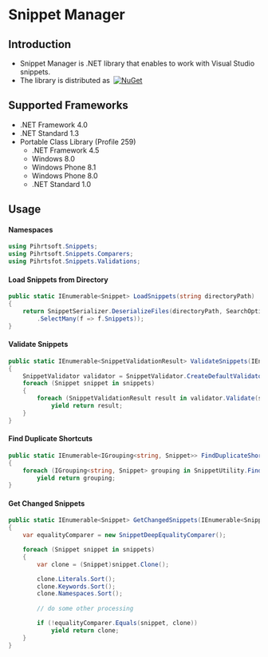 # Snippet Manager

## Introduction 

* Snippet Manager is .NET library that enables to work with Visual Studio snippets. 
* The library is distributed as&ensp;[![NuGet](https://img.shields.io/nuget/v/SnippetManager.svg)](https://nuget.org/packages/SnippetManager)

## Supported Frameworks

* .NET Framework 4.0
* .NET Standard 1.3
* Portable Class Library (Profile 259)
  * .NET Framework 4.5
  * Windows 8.0
  * Windows Phone 8.1
  * Windows Phone 8.0
  * .NET Standard 1.0

## Usage 

#### Namespaces
```c#
using Pihrtsoft.Snippets;
using Pihrtsoft.Snippets.Comparers;
using Pihrtsfot.Snippets.Validations;
```

#### Load Snippets from Directory
```c#
public static IEnumerable<Snippet> LoadSnippets(string directoryPath)
{
    return SnippetSerializer.DeserializeFiles(directoryPath, SearchOption.AllDirectories)
        .SelectMany(f => f.Snippets));
}
```

#### Validate Snippets
```c#
public static IEnumerable<SnippetValidationResult> ValidateSnippets(IEnumerable<Snippet> snippets)
{
    SnippetValidator validator = SnippetValidator.CreateDefaultValidator();
    foreach (Snippet snippet in snippets)
    {
        foreach (SnippetValidationResult result in validator.Validate(snippet))
            yield return result;
    }
}
```

#### Find Duplicate Shortcuts
```c#
public static IEnumerable<IGrouping<string, Snippet>> FindDuplicateShortcuts(IEnumerable<Snippet> snippets)
{
    foreach (IGrouping<string, Snippet> grouping in SnippetUtility.FindDuplicateShortcuts(snippets))
        yield return grouping;
}
```

#### Get Changed Snippets
```c#
public static IEnumerable<Snippet> GetChangedSnippets(IEnumerable<Snippet> snippets)
{
    var equalityComparer = new SnippetDeepEqualityComparer();

    foreach (Snippet snippet in snippets)
    {
        var clone = (Snippet)snippet.Clone();

        clone.Literals.Sort();
        clone.Keywords.Sort();
        clone.Namespaces.Sort();
        
        // do some other processing

        if (!equalityComparer.Equals(snippet, clone))
            yield return clone;
    }
}
```
